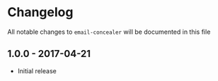 # Changelog

All notable changes to `email-concealer` will be documented in this file

## 1.0.0 - 2017-04-21
- Initial release
